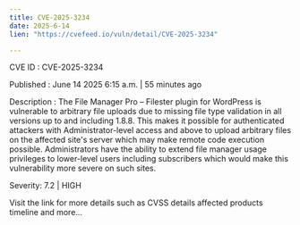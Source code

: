 ```yaml
---
title: CVE-2025-3234
date: 2025-6-14
lien: "https://cvefeed.io/vuln/detail/CVE-2025-3234"

---
```


CVE ID : CVE-2025-3234

Published :  June 14
2025
6:15 a.m. | 55 minutes ago

Description : The File Manager Pro – Filester plugin for WordPress is vulnerable to arbitrary file uploads due to missing file type validation in all versions up to
and including
1.8.8. This makes it possible for authenticated attackers
with Administrator-level access and above
to upload arbitrary files on the affected site's server which may make remote code execution possible. Administrators have the ability to extend file manager usage privileges to lower-level users including subscribers
which would make this vulnerability more severe on such sites.

Severity: 7.2 | HIGH

Visit the link for more details
such as CVSS details
affected products
timeline
and more...
